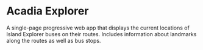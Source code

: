 # Acadia Explorer

A single-page progressive web app that displays the current locations of Island Explorer buses on their routes. Includes information about landmarks along the routes as well as bus stops.

